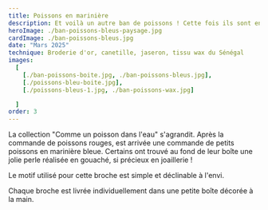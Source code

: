 ```yaml
---
title: Poissons en marinière
description: Et voilà un autre ban de poissons ! Cette fois ils sont en marinière bleue et un petit rayon orange se promène sur leur flanc.
heroImage: ./ban-poissons-bleus-paysage.jpg
cardImage: ./ban-poissons-bleus.jpg
date: "Mars 2025"
technique: Broderie d'or, canetille, jaseron, tissu wax du Sénégal
images:
  [
    [./ban-poissons-boite.jpg, ./ban-poissons-bleus.jpg],
    [./poissons-bleu-boite.jpg],
    [./poissons-bleus-1.jpg, ./ban-poissons-wax.jpg]

  ]
order: 3
---
```


La collection "Comme un poisson dans l'eau" s'agrandit. Après la commande de poissons rouges, est arrivée une commande de petits poissons en marinière bleue. Certains ont trouvé au fond de leur boîte une jolie perle réalisée en gouaché, si précieux en joaillerie ! 

Le motif utilisé pour cette broche est simple et déclinable à l'envi.

Chaque broche est livrée individuellement dans une petite boîte décorée à la main.